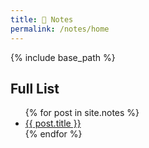 ```yaml
---
title: 📝 Notes
permalink: /notes/home
---
```


{% include base_path %}



<h2>Full List</h2>

<ul>
{% for post in site.notes %}
  <li><a href="{{ base_path }}{{ post.url }}">{{ post.title }}</a></li>
{% endfor %}
</ul>
